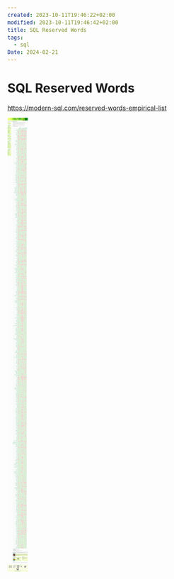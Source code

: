 ```yaml
---
created: 2023-10-11T19:46:22+02:00
modified: 2023-10-11T19:46:42+02:00
title: SQL Reserved Words
tags:
  - sql
Date: 2024-02-21
---
```



# SQL Reserved Words

<https://modern-sql.com/reserved-words-empirical-list>

![](../_asset/2023-10-11_SQLReservedWords_image_1.png)